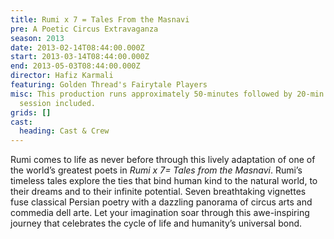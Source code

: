 ```yaml
---
title: Rumi x 7 = Tales From the Masnavi
pre: A Poetic Circus Extravaganza
season: 2013
date: 2013-02-14T08:44:00.000Z
start: 2013-03-14T08:44:00.000Z
end: 2013-05-03T08:44:00.000Z
director: Hafiz Karmali
featuring: Golden Thread's Fairytale Players
misc: This production runs approximately 50-minutes followed by 20-min Q & A
  session included.
grids: []
cast:
  heading: Cast & Crew
---
```

Rumi comes to life as never before through this lively adaptation of one of the world’s greatest poets in *Rumi x 7= Tales from the Masnavi*. Rumi’s timeless tales explore the ties that bind human kind to the natural world, to their dreams and to their infinite potential. Seven breathtaking vignettes fuse classical Persian poetry with a dazzling panorama of circus arts and commedia dell arte. Let your imagination soar through this awe-inspiring journey that celebrates the cycle of life and humanity’s universal bond.